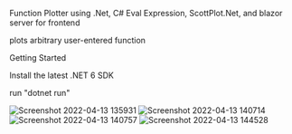Function Plotter using .Net, C# Eval Expression, ScottPlot.Net, and blazor server for frontend

 plots arbitrary user-entered function
 
 Getting Started
 
 Install the latest .NET 6 SDK
 
 run "dotnet run"
 
 ![Screenshot 2022-04-13 135931](https://user-images.githubusercontent.com/74073169/163176691-e3bd20f2-f804-4e9c-983e-109b68e3aa94.png)
![Screenshot 2022-04-13 140714](https://user-images.githubusercontent.com/74073169/163176698-9e8879a6-358a-40ac-b940-36f6ad82f4a9.png)
![Screenshot 2022-04-13 140757](https://user-images.githubusercontent.com/74073169/163176699-9efeb8b4-4e77-4403-ae85-fe81ff2169f1.png)
![Screenshot 2022-04-13 144528](https://user-images.githubusercontent.com/74073169/163189013-648d003c-1604-4f9f-a791-783f70748eb2.png)
